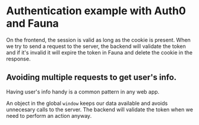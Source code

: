 # Authentication example with Auth0 and Fauna

On the frontend, the session is valid as long as the cookie is present. When we try to send a request to the server, the backend will validate the token and if it's invalid it will expire the token in Fauna and delete the cookie in the response.

## Avoiding multiple requests to get user's info.

Having user's info handy is a common pattern in any web app.

An object in the global `window` keeps our data available and avoids unnecesary calls to the server. The backend will validate the token when we need to perform an action anyway.
